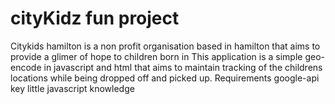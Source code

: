 # cityKidz fun project
Citykids hamilton is a non profit organisation based in hamilton that aims to provide a glimer of hope to children born in 
This application is a simple geo-encode in javascript and html that aims to maintain tracking of the childrens locations while being dropped off and picked up.
Requirements
google-api key
little javascript knowledge 

